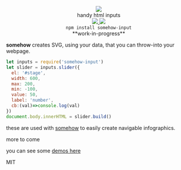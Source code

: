 
<div align="center">
  <img src="https://cloud.githubusercontent.com/assets/399657/23590290/ede73772-01aa-11e7-8915-181ef21027bc.png" />
  <div>handy html inputs</div>

  <a href="https://npmjs.org/package/somehow-input">
    <img src="https://img.shields.io/npm/v/somehow-input.svg?style=flat-square" />
  </a>
  <a href="https://unpkg.com/somehow-input">
    <img src="https://badge-size.herokuapp.com/spencermountain/somehow-input/master/builds/somehow.min.js" />
  </a>
</div>


<div align="center">
  <code>npm install somehow-input</code>
</div>

<div align="center">
**work-in-progress**
</div>

**somehow** creates SVG, using your data, that you can throw-into your webpage.

```js
let inputs = require('somehow-input')
let slider = inputs.slider({
  el: '#stage',
  width: 600,
  max: 200,
  min: -100,
  value: 50,
  label: 'number',
  cb:(val)=>console.log(val)
})
document.body.innerHTML = slider.build()
```
these are used with [somehow](https://github.com/spencermountain/somehow) to easily create navigable infographics.

more to come

you can see some [demos here](http://thensome.how/)

MIT

